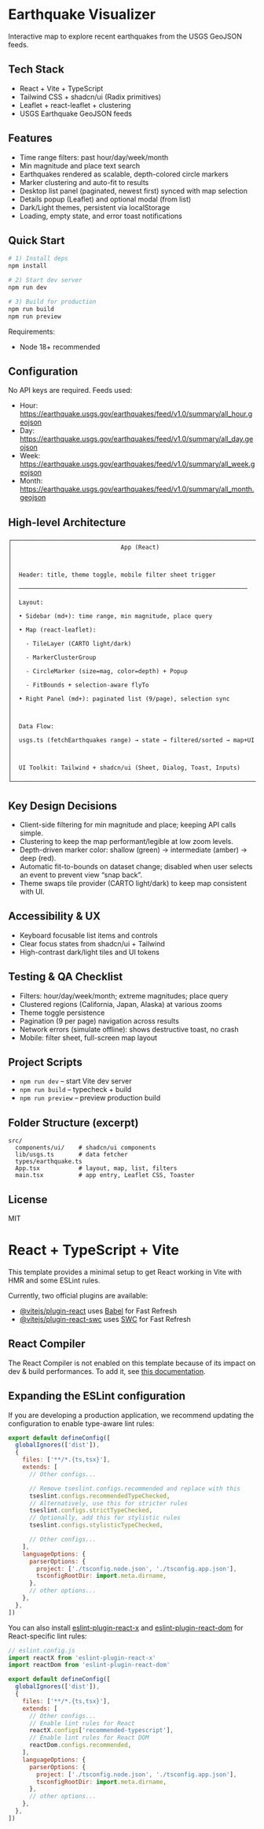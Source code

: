 # Earthquake Visualizer

Interactive map to explore recent earthquakes from the USGS GeoJSON feeds.

## Tech Stack

- React + Vite + TypeScript
- Tailwind CSS + shadcn/ui (Radix primitives)
- Leaflet + react-leaflet + clustering
- USGS Earthquake GeoJSON feeds

## Features

- Time range filters: past hour/day/week/month
- Min magnitude and place text search
- Earthquakes rendered as scalable, depth-colored circle markers
- Marker clustering and auto-fit to results
- Desktop list panel (paginated, newest first) synced with map selection
- Details popup (Leaflet) and optional modal (from list)
- Dark/Light themes, persistent via localStorage
- Loading, empty state, and error toast notifications

## Quick Start

```bash
# 1) Install deps
npm install

# 2) Start dev server
npm run dev

# 3) Build for production
npm run build
npm run preview
```

Requirements:
- Node 18+ recommended

## Configuration

No API keys are required. Feeds used:
- Hour: https://earthquake.usgs.gov/earthquakes/feed/v1.0/summary/all_hour.geojson
- Day: https://earthquake.usgs.gov/earthquakes/feed/v1.0/summary/all_day.geojson
- Week: https://earthquake.usgs.gov/earthquakes/feed/v1.0/summary/all_week.geojson
- Month: https://earthquake.usgs.gov/earthquakes/feed/v1.0/summary/all_month.geojson


## High-level Architecture

```text
┌──────────────────────────────────────────────────────────────────────┐
│                               App (React)                            │
│                                                                      │
│  Header: title, theme toggle, mobile filter sheet trigger            │
│  ─────────────────────────────────────────────────────────────────   │
│  Layout:                                                             │
│  • Sidebar (md+): time range, min magnitude, place query             │
│  • Map (react-leaflet):                                              │
│    - TileLayer (CARTO light/dark)                                     │
│    - MarkerClusterGroup                                               │
│    - CircleMarker (size=mag, color=depth) + Popup                     │
│    - FitBounds + selection-aware flyTo                                │
│  • Right Panel (md+): paginated list (9/page), selection sync        │
│                                                                      │
│  Data Flow:                                                           │
│  usgs.ts (fetchEarthquakes range) → state → filtered/sorted → map+UI │
│                                                                      │
│  UI Toolkit: Tailwind + shadcn/ui (Sheet, Dialog, Toast, Inputs)      │
└──────────────────────────────────────────────────────────────────────┘
```

## Key Design Decisions

- Client-side filtering for min magnitude and place; keeping API calls simple.
- Clustering to keep the map performant/legible at low zoom levels.
- Depth-driven marker color: shallow (green) → intermediate (amber) → deep (red).
- Automatic fit-to-bounds on dataset change; disabled when user selects an event to prevent view “snap back”.
- Theme swaps tile provider (CARTO light/dark) to keep map consistent with UI.

## Accessibility & UX

- Keyboard focusable list items and controls
- Clear focus states from shadcn/ui + Tailwind
- High-contrast dark/light tiles and UI tokens

## Testing & QA Checklist

- Filters: hour/day/week/month; extreme magnitudes; place query
- Clustered regions (California, Japan, Alaska) at various zooms
- Theme toggle persistence
- Pagination (9 per page) navigation across results
- Network errors (simulate offline): shows destructive toast, no crash
- Mobile: filter sheet, full-screen map layout

## Project Scripts

- `npm run dev` – start Vite dev server
- `npm run build` – typecheck + build
- `npm run preview` – preview production build

## Folder Structure (excerpt)

```text
src/
  components/ui/    # shadcn/ui components
  lib/usgs.ts       # data fetcher
  types/earthquake.ts
  App.tsx           # layout, map, list, filters
  main.tsx          # app entry, Leaflet CSS, Toaster
```

## License

MIT

# React + TypeScript + Vite

This template provides a minimal setup to get React working in Vite with HMR and some ESLint rules.

Currently, two official plugins are available:

- [@vitejs/plugin-react](https://github.com/vitejs/vite-plugin-react/blob/main/packages/plugin-react) uses [Babel](https://babeljs.io/) for Fast Refresh
- [@vitejs/plugin-react-swc](https://github.com/vitejs/vite-plugin-react/blob/main/packages/plugin-react-swc) uses [SWC](https://swc.rs/) for Fast Refresh

## React Compiler

The React Compiler is not enabled on this template because of its impact on dev & build performances. To add it, see [this documentation](https://react.dev/learn/react-compiler/installation).

## Expanding the ESLint configuration

If you are developing a production application, we recommend updating the configuration to enable type-aware lint rules:

```js
export default defineConfig([
  globalIgnores(['dist']),
  {
    files: ['**/*.{ts,tsx}'],
    extends: [
      // Other configs...

      // Remove tseslint.configs.recommended and replace with this
      tseslint.configs.recommendedTypeChecked,
      // Alternatively, use this for stricter rules
      tseslint.configs.strictTypeChecked,
      // Optionally, add this for stylistic rules
      tseslint.configs.stylisticTypeChecked,

      // Other configs...
    ],
    languageOptions: {
      parserOptions: {
        project: ['./tsconfig.node.json', './tsconfig.app.json'],
        tsconfigRootDir: import.meta.dirname,
      },
      // other options...
    },
  },
])
```

You can also install [eslint-plugin-react-x](https://github.com/Rel1cx/eslint-react/tree/main/packages/plugins/eslint-plugin-react-x) and [eslint-plugin-react-dom](https://github.com/Rel1cx/eslint-react/tree/main/packages/plugins/eslint-plugin-react-dom) for React-specific lint rules:

```js
// eslint.config.js
import reactX from 'eslint-plugin-react-x'
import reactDom from 'eslint-plugin-react-dom'

export default defineConfig([
  globalIgnores(['dist']),
  {
    files: ['**/*.{ts,tsx}'],
    extends: [
      // Other configs...
      // Enable lint rules for React
      reactX.configs['recommended-typescript'],
      // Enable lint rules for React DOM
      reactDom.configs.recommended,
    ],
    languageOptions: {
      parserOptions: {
        project: ['./tsconfig.node.json', './tsconfig.app.json'],
        tsconfigRootDir: import.meta.dirname,
      },
      // other options...
    },
  },
])
```
